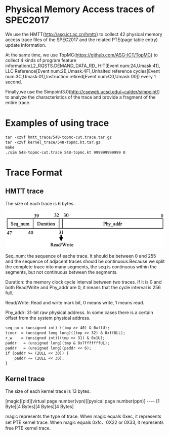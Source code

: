 # Physical Memory Access traces of SPEC2017
We use the HMTT(http://asg.ict.ac.cn/hmtt/) to collect 42 physical memory access trace files of the SPEC2017 and the related PTE(page table entry) update information. 

At the same time, we use TopMC(https://github.com/ASG-ICT/TopMC) to collect 4 kinds of program feature information(L2_RQSTS.DEMAND_DATA_RD_ HIT[Event num:24,Umask:41], LLC Reference[Event num:2E,Umask:4F],Unhalted reference cycles[Event num:3C,Umask:01],Instruction retired[Event num:C0,Umask 00]) every 1 second.

Finally,we use the Simpoint3.0(http://cseweb.ucsd.edu/~calder/simpoint/) to analyze the characteristics of the trace and provide a fragment of the entire trace.

# Examples of using trace

```
tar -xzvf hmtt_trace/548-topmc-cut.trace.tar.gz
tar -xzvf kernel_trace/548-topmc.kt.tar.gz
make
./sim 548-topmc-cut.trace 548-topmc.kt 999999999999 0
```



# Trace Format
## HMTT trace
The size of each trace is 6 bytes.

![](https://github.com/ASG-ICT/SPEC2017-Trace/blob/main/pic/hmtt-trace.png)

Seq_num: the sequence of eache trace. It should be between 0 and 255 and the sequence of adjacent traces should be continuous.Because we split the complete trace into many segments, the seq is continuous within the segments, but not continuous between the segments.

Duration: the memory clock cycle interval between two traces. If it is 0 and both Read/Write and Phy_addr are 0, it means that the cycle interval is 256 full.

Read/Write: Read and write mark bit, 0 means write, 1 means read.

Phy_addr: 31-bit raw physical address. In some cases there is a certain offset from the system physical address.

```
seq_no = (unsigned int) ((tmp >> 40) & 0xffU);
timer  = (unsigned long long)((tmp >> 32) & 0xffULL);
r_w    = (unsigned int)((tmp >> 31) & 0x1U);
paddr   = (unsigned long)(tmp & 0x7fffffffUL);
paddr   = (unsigned long)(paddr << 6);
if (paddr >= (2ULL << 30)) {
    paddr += (2ULL << 30);
}
```

## Kernel trace
The size of each kernel trace is 13 bytes.

[magic][pid][virtual page number(vpn)][pysical page number(ppn)]  ---- [1 Byte][4 Bytes][4 Bytes][4 Bytes]

magic represents the type of trace. When magic equals 0xec, it represents set PTE kernel trace. When magic equals 0xfc、0X22 or 0X33, it represents free PTE kernel trace.


